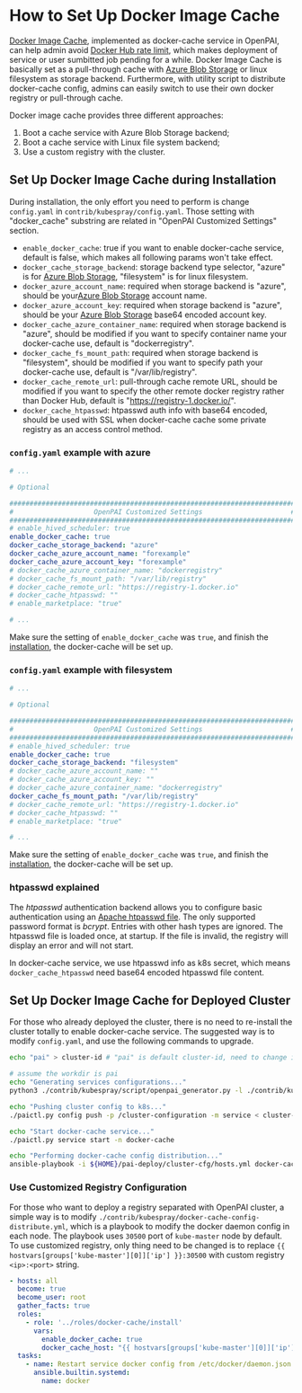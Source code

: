 # How to Set Up Docker Image Cache

[Docker Image Cache](https://docs.docker.com/registry/recipes/mirror/), implemented as docker-cache service in OpenPAI, can help admin avoid [Docker Hub rate limit](https://www.docker.com/increase-rate-limits), which makes deployment of service or user sumbitted job pending for a while. Docker Image Cache is basically set as a pull-through cache with [Azure Blob Storage](https://azure.microsoft.com/en-us/services/storage/blobs/) or linux filesystem as storage backend. Furthermore, with utility script to distribute docker-cache config, admins can easily switch to use their own docker registry or pull-through cache.

Docker image cache provides three different approaches:
1. Boot a cache service with Azure Blob Storage backend;
2. Boot a cache service with Linux file system backend;
3. Use a custom registry with the cluster.

## Set Up Docker Image Cache during Installation

During installation, the only effort you need to perform is change `config.yaml` in `contrib/kubespray/config.yaml`. Those setting with "docker_cache" substring are related in "OpenPAI Customized Settings" section. 

* `enable_docker_cache`: true if you want to enable docker-cache service, default is false, which makes all following params won't take effect.
* `docker_cache_storage_backend`: storage backend type selector, "azure" is for [Azure Blob Storage](https://azure.microsoft.com/en-us/services/storage/blobs/), "filesystem" is for linux filesystem.
* `docker_azure_account_name`: required when storage backend is "azure", should be your[Azure Blob Storage](https://azure.microsoft.com/en-us/services/storage/blobs/) account name.
* `docker_azure_account_key`: required when storage backend is "azure", should be your [Azure Blob Storage](https://azure.microsoft.com/en-us/services/storage/blobs/) base64 encoded account key.
* `docker_cache_azure_container_name`: required when storage backend is "azure", should be modified if you want to specify container name your docker-cache use, default is "dockerregistry".
* `docker_cache_fs_mount_path`: required when storage backend is "filesystem", should be modified if you want to specify path your docker-cache use, default is "/var/lib/registry".
* `docker_cache_remote_url`: pull-through cache remote URL, should be modified if you want to specify the other remote docker registry rather than Docker Hub, default is "https://registry-1.docker.io/".
* `docker_cache_htpasswd`: htpasswd auth info with base64 encoded, should be used with SSL when docker-cache cache some private registry as an access control method.

### `config.yaml` example with azure

``` yaml
# ...

# Optional

#######################################################################
#                    OpenPAI Customized Settings                      #
#######################################################################
# enable_hived_scheduler: true
enable_docker_cache: true
docker_cache_storage_backend: "azure"
docker_cache_azure_account_name: "forexample"
docker_cache_azure_account_key: "forexample"
# docker_cache_azure_container_name: "dockerregistry"
# docker_cache_fs_mount_path: "/var/lib/registry"
# docker_cache_remote_url: "https://registry-1.docker.io"
# docker_cache_htpasswd: "" 
# enable_marketplace: "true"

# ...

```

Make sure the setting of `enable_docker_cache` was `true`, and finish the [installation](./installation-guide.md), the docker-cache will be set up.

### `config.yaml` example with filesystem

``` yaml
# ...

# Optional

#######################################################################
#                    OpenPAI Customized Settings                      #
#######################################################################
# enable_hived_scheduler: true
enable_docker_cache: true
docker_cache_storage_backend: "filesystem"
# docker_cache_azure_account_name: ""
# docker_cache_azure_account_key: ""
# docker_cache_azure_container_name: "dockerregistry"
docker_cache_fs_mount_path: "/var/lib/registry"
# docker_cache_remote_url: "https://registry-1.docker.io"
# docker_cache_htpasswd: "" 
# enable_marketplace: "true"

# ...

```

Make sure the setting of `enable_docker_cache` was `true`, and finish the [installation](./installation-guide.md), the docker-cache will be set up.

### htpasswd explained

The *htpasswd* authentication backend allows you to configure basic authentication using an [Apache htpasswd file](https://httpd.apache.org/docs/2.4/programs/htpasswd.html).
The only supported password format is *bcrypt*. Entries with other hash types are ignored. The htpasswd file is loaded once, at startup. If the file is invalid, the registry will display an error and will not start. 

In docker-cache service, we use htpasswd info as k8s secret, which means `docker_cache_htpasswd` need base64 encoded htpasswd file content.

## Set Up Docker Image Cache for Deployed Cluster

For those who already deployed the cluster, there is no need to re-install the cluster totally to enable docker-cache service. The suggested way is to modify `config.yaml`, and use the following commands to upgrade.

```bash
echo "pai" > cluster-id # "pai" is default cluster-id, need to change if you changed in deployment

# assume the workdir is pai
echo "Generating services configurations..."
python3 ./contrib/kubespray/script/openpai_generator.py -l ./contrib/kubespray/config/layout.yaml -c ./contrib/kubespray/config/config.yaml -o /cluster-configuration

echo "Pushing cluster config to k8s..." 
./paictl.py config push -p /cluster-configuration -m service < cluster-id

echo "Start docker-cache service..."
./paictl.py service start -n docker-cache

echo "Performing docker-cache config distribution..."
ansible-playbook -i ${HOME}/pai-deploy/cluster-cfg/hosts.yml docker-cache-config-distribute.yml || exit $?
```

### Use Customized Registry Configuration

For those who want to deploy a registry separated with OpenPAI cluster, a simple way is to modify `./contrib/kubespray/docker-cache-config-distribute.yml`, which is a playbook to modify the docker daemon config in each node. The playbook uses `30500` port of `kube-master` node by default. To use customized registry, only thing need to be changed is to replace `{{ hostvars[groups['kube-master'][0]]['ip'] }}:30500` with custom registry `<ip>:<port>` string.

```yaml
- hosts: all
  become: true
  become_user: root
  gather_facts: true
  roles:
    - role: '../roles/docker-cache/install'
      vars:
        enable_docker_cache: true
        docker_cache_host: "{{ hostvars[groups['kube-master'][0]]['ip'] }}:30500"
  tasks:
    - name: Restart service docker config from /etc/docker/daemon.json after update
      ansible.builtin.systemd:
        name: docker
```
